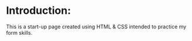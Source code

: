 # Introduction:
This is a start-up page created using HTML & CSS intended to practice my form skills.
